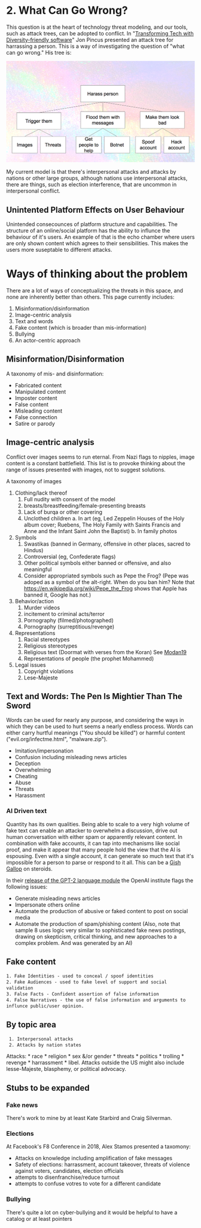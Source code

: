 # 2. What Can Go Wrong?

This question is at the heart of technology threat modeling, and our tools, such as attack trees, can be adopted to conflict.  In "[Transforming Tech with Diversity-friendly software](https://docs.google.com/presentation/d/1JB3bTbJvjEypKlPu1JKV20Oz9YlF5zRCl3vLIPdDTrA/edit#slide=id.g2073602466_0_140)" Jon Pincus presented an attack tree for harrassing a person.  This is a way of investigating the question of "what can go wrong."  His tree is:

![A threat tree for harrassment comprised of triggering, flooding and making them look bad](https://github.com/adamshostack/conflictmodeling/blob/master/images/Harrassment-attack-tree-by-Pincus.png)

My current model is that there's interpersonal attacks and attacks by
nations or other large groups, although nations use interpersonal
attacks, there are things, such as election interference, that are
uncommon in interpersonal conflict.

##  Unintented Platform Effects on User Behaviour
Unintended consecounces of platform structure and capabilities. The structure of an online/social platform has the ability to influnce the behaviour of it's users. An example of that is the echo chamber where users are only shown content which agrees to their sensibilities. This makes the users more suseptable to different attacks.

# Ways of thinking about the problem

There are a lot of ways of conceptualizing the threats in this space, and none are inherently better than others. This page currently includes:

1. Misinformation/disinformation
2. Image-centric analysis
3. Text and words
4. Fake content (which is broader than mis-information)
5. Bullying
6. An actor-centric approach

## Misinformation/Disinformation
A taxonomy of mis- and disinformation:

* Fabricated content
* Manipulated content
* Imposter content
* False content
* Misleading content
* False connection
* Satire or parody

## Image-centric analysis
Conflict over images seems to run eternal.  From Nazi flags to nipples, image content is a constant battlefield.  This list is to provoke thinking about the range of issues presented with images, not to suggest solutions.

A taxonomy of images
1. Clothing/lack thereof
     1. Full nudity with consent of the model
     2. breasts/breastfeeding/female-presenting breasts
     3. Lack of burqa or other covering
     4. Unclothed children
          a. In art (eg, Led Zeppelin Houses of the Holy album cover; Ruebens, The Holy Family with Saints Francis and Anne and the Infant Saint John the Baptist)
          b. In family photos
2. Symbols
     1. Swastikas (banned in Germany, offensive in other places, sacred to Hindus)
     2. Controversial (eg, Confederate flags)
     3. Other political symbols either banned or offensive, and also meaningful
     4. Consider appropriated symbols such as Pepe the Frog?  (Pepe was adoped as a symbol of the alt-right. When do you ban him? Note that https://en.wikipedia.org/wiki/Pepe_the_Frog shows that Apple has banned it, Google has not.)
3. Behavior/action
    1. Murder videos
    2. incitement to criminal acts/terror
    3. Pornography (filmed/photographed)
    4. Pornography (surreptitious/revenge)
4. Representations
    1. Racial stereotypes
    2. Religious stereotypes
    3. Religious text (Doormat with verses from the Koran) See [Modan19](https://www.cair.com/good_news_alert_cair_welcomes_amazon_s_removal_of_doormats_bath_mats_with_islamic_religious_text)
    3. Representations of people (the prophet Mohammed)
5. Legal issues
     1. Copyright violations
     2. Lese-Majeste

## Text and Words: The Pen Is Mightier Than The Sword
Words can be used for nearly any purpose, and considering the ways in which they can be used to hurt seems a nearly endless process.  Words can either carry hurtful meanings ("You should be killed") or harmful content ("evil.org/infectme.html", "malware.zip").

* Imitation/impersonation
* Confusion including misleading news articles
* Deception
* Overwhelming
* Cheating
* Abuse
* Threats
* Harassment


### AI Driven text
Quantity has its own qualities.  Being able to scale to a very high volume of fake text can enable an attacker to overwhelm a discussion, drive out human conversation with either spam or apparently relevant content. In combination with fake accounts, it can tap into mechanisms like social proof, and make it appear that many people hold the view that the AI is espousing.  Even with a single account, it can generate so much text that it's impossible for a person to parse or respond to it all.  This can be a [Gish Gallop](https://en.wikipedia.org/wiki/Gish_gallop) on steroids.

In their [release of the GPT-2 language module](https://blog.openai.com/better-language-models/) the OpenAI institute flags the following issues:
* Generate misleading news articles
* Impersonate others online
* Automate the production of abusive or faked content to post on social media
* Automate the production of spam/phishing content
(Also, note that sample 8 uses logic very similar to sophisticated fake news postings, drawing on skepticism, critical thinking, and new approaches to a complex problem.  And was generated by an AI)






## Fake content
    1. Fake Identities - used to conceal / spoof identities
    2. Fake Audiences - used to fake level of support and social validation
    3. False Facts - Confident assertion of false information
    4. False Narratives - the use of false information and arguments to influnce public/user opinion.
   


## By topic area
     1. Interpersonal attacks
     2. Attacks by nation states
     
Attacks: 
     * race
     * religion
     * sex &/or gender
     * threats
     * politics
     * trolling
     * revenge
     * harrassment
     * libel.
Attacks outside the US might also include lesse-Majeste, blasphemy, or political advocacy.




 

## Stubs to be expanded

### Fake news
There's work to mine by at least Kate Starbird and Craig Silverman.

### Elections 
At Facebook's F8 Conference in 2018, Alex Stamos presented a taxomony:  

* Attacks on knowledge including amplification of fake messages
* Safety of elections: harrassment, account takeover, threats of violence against voters, candidates, election officials
* attempts to disenfranchise/reduce turnout
* attempts to confuse votres to vote for a different candidate

### Bullying

There's quite a lot on cyber-bullying and it would be helpful to have a catalog or at least pointers
